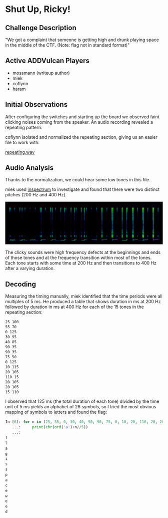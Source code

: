 # Shut Up, Ricky!

## Challenge Description

"We got a complaint that someone is getting high and drunk playing space in the middle of the CTF. (Note: flag not in standard format)"

## Active ADDVulcan Players

- mossmann (writeup author)
- miek
- coflynn
- haram

## Initial Observations

After configuring the switches and starting up the board we observed faint clicking noises coming from the speaker. An audio recording revealed a repeating pattern.

coflynn isolated and normalized the repeating section, giving us an easier file to work with:

[repeating.wav](repeating.wav)

## Audio Analysis

Thanks to the normalization, we could hear some low tones in this file.

miek used [inspectrum](https://github.com/miek/inspectrum) to investigate and found that there were two distinct pitches (200 Hz and 400 Hz).

![inspectrum](ricky-inspectrum-cropped.png)

The clicky sounds were high frequency defects at the beginnings and ends of those tones and at the frequency transition within most of the tones. Each tone starts with some time at 200 Hz and then transitions to 400 Hz after a varying duration.

## Decoding

Measuring the timing manually, miek identified that the time periods were all multiples of 5 ms. He produced a table that shows duration in ms at 200 Hz followed by duration in ms at 400 Hz for each of the 15 tones in the repeating section:

```
25 100
55 70
0 125
30 95
40 85
90 35
90 35
75 50
0 125
10 115
20 105
110 15
20 105
20 105
15 110
```

I observed that 125 ms (the total duration of each tone) divided by the time unit of 5 ms yields an alphabet of 26 symbols, so I tried the most obvious mapping of symbols to letters and found the flag:

```python
In [6]: for n in (25, 55, 0, 30, 40, 90, 90, 75, 0, 10, 20, 110, 20, 20, 15):
   ...:     print(chr(ord('a')+n//5))
   ...: 
f
l
a
g
i
s
s
p
a
c
e
w
e
e
d
```
